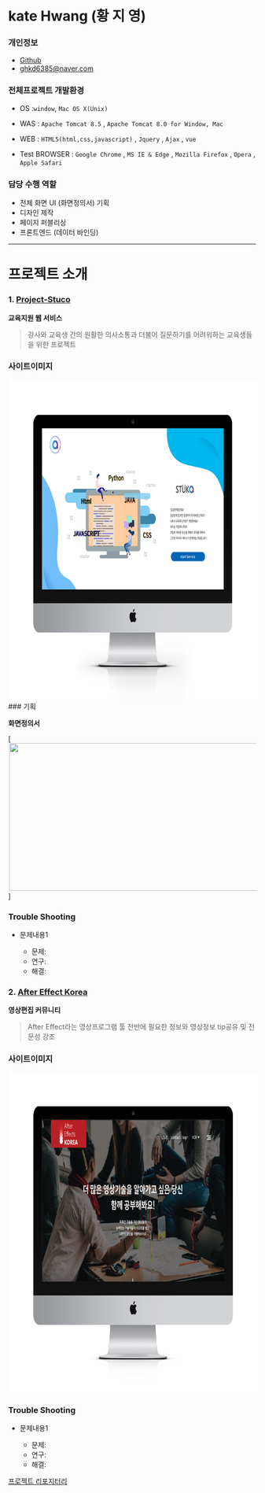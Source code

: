 # **kate Hwang (황 지 영)**

### 개인정보
- [Github](https://github.com/kate-Hwang/Portfolio)
- [ghkd6385@naver.com](ghkd6385@naver.com)

### 전체프로젝트 개발환경

- OS  :`window`, `Mac OS X(Unix)`

- WAS : `Apache Tomcat 8.5` , `Apache Tomcat 8.0 for Window, Mac`

- WEB : `HTML5(html,css,javascript)` , `Jquery` , `Ajax` , `vue`

- Test BROWSER : `Google Chrome` , `MS IE & Edge` , `Mozilla Firefox` , `Opera` , `Apple Safari`

### 담당 수행 역할
- 전체 화면 UI (화면정의서) 기획
- 디자인 제작
- 페이지 퍼블리싱
- 프론트엔드 (데이터 바인딩)

****

# 프로젝트 소개

### 1.  [Project-Stuco](https://github.com/wnstkdyu/afterHackDay2018)
   **교육지원 웹 서비스**
 >강사와 교육생 간의 원활한 의사소통과 더불어 질문하기를
 어려워하는 교육생들을 위한 프로젝트


### 사이트이미지

<img src="/imac_목업이미지2.png" width="800" height="650" hspace="2">
### 기획

**화면정의서**

[<img src="" width="900" height="300" hspace="2">]

### Trouble Shooting
- 문제내용1

    - 문제: 
    - 연구: 
    - 해결: 


### 2. [After Effect Korea](https://github.com/wnstkdyu/afterHackDay2018)

**영상편집 커뮤니티**
>After Effect라는 영상프로그램 툴 전반에 
 필요한 정보와 영상정보 tip공유 및 전문성 강조 

 ### 사이트이미지

<img src="/After_Effect_korea.png" width="800" height="650" hspace="2">

 ### Trouble Shooting
 -  문제내용1

    - 문제: 
    - 연구: 
    - 해결: 



[프로젝트 리포지터리](https://github.com/RodoPacaGiraffe/BoostCamp_iOS_Electo)

